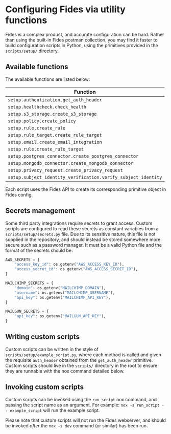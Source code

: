 # Configuring Fides via utility functions

Fides is a complex product, and accurate configuration can be hard. Rather than using the built-in Fides postman collection, you may find it faster to build configuration scripts in Python, using the primitives provided in the `scripts/setup/` directory.

## Available functions

The available functions are listed below:

| Function |
|----------|
| `setup.authentication.get_auth_header` |
| `setup.healthcheck.check_health` |
| `setup.s3_storage.create_s3_storage` |
| `setup.policy.create_policy` |
| `setup.rule.create_rule` |
| `setup.rule_target.create_rule_target` |
| `setup.email.create_email_integration` |
| `setup.rule.create_rule_target` |
| `setup.postgres_connector.create_postgres_connector` |
| `setup.mongodb_connector.create_mongodb_connector` |
| `setup.privacy_request.create_privacy_request` |
| `setup.subject_identity_verification.verify_subject_identity` |

Each script uses the Fides API to create its corresponding primitive object in Fides config.

## Secrets management

Some third party integrations require secrets to grant access. Custom scripts are configured to read these secrets as constant variables from a `scripts/setup/secrets.py` file. Due to its sensitive nature, this file is not supplied in the repository, and should instead be stored somewhere more secure such as a password manager. It must be a valid Python file and the format of the secrets should be:

```python
AWS_SECRETS = {
    "access_key_id": os.getenv("AWS_ACCESS_KEY_ID"),
    "access_secret_id": os.getenv("AWS_ACCESS_SECRET_ID"),
}

MAILCHIMP_SECRETS = {
    "domain": os.getenv("MAILCHIMP_DOMAIN"),
    "username": os.getenv("MAILCHIMP_USERNAME"),
    "api_key": os.getenv("MAILCHIMP_API_KEY"),
}

MAILGUN_SECRETS = {
    "api_key": os.getenv("MAILGUN_API_KEY"),
}
```

## Writing custom scripts

Custom scripts can be written in the style of `scripts/setup/example_script.py`, where each method is called and given the requisite `auth_header` obtained from the `get_auth_header` primitive. Custom scripts should live in the `scripts/` directory in the root to ensure they are runnable with the nox command detailed below.

## Invoking custom scripts

Custom scripts can be invoked using the `run_script` nox command, and passing the script name as an argument. For example: `nox -s run_script -- example_script` will run the example script.

Please note that custom scripts will not run the Fides webserver, and should be invoked _after_ the `nox -s dev` command (or similar) has been run.
